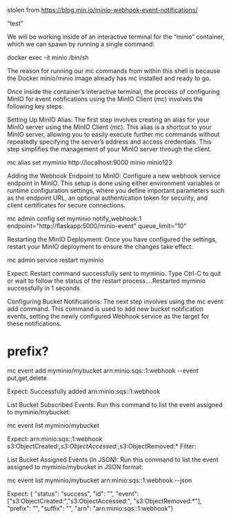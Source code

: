stolen from https://blog.min.io/minio-webhook-event-notifications/

“test”

We will be working inside of an interactive terminal for the “minio” container, which we can spawn by running a single command:

docker exec -it minio /bin/sh

The reason for running our mc commands from within this shell is because the Docker minio/minio image already has mc installed and ready to go.

Once inside the container’s interactive terminal, the process of configuring MinIO for event notifications using the MinIO Client (mc) involves the following key steps:

Setting Up MinIO Alias: The first step involves creating an alias for your MinIO server using the MinIO Client (mc). This alias is a shortcut to your MinIO server, allowing you to easily execute further mc commands without repeatedly specifying the server’s address and access credentials. This step  simplifies the management of your MinIO server through the client.

mc alias set myminio http://localhost:9000 minio minio123

Adding the Webhook Endpoint to MinIO: Configure a new webhook service endpoint in MinIO. This setup is done using either environment variables or runtime configuration settings, where you define important parameters such as the endpoint URL, an optional authentication token for security, and client certificates for secure connections.

mc admin config set myminio notify_webhook:1 endpoint="http://flaskapp:5000/minio-event" queue_limit="10"

Restarting the MinIO Deployment: Once you have configured the settings, restart your MinIO deployment to ensure the changes take effect.

mc admin service restart myminio

Expect:
Restart command successfully sent to myminio. Type Ctrl-C to quit or wait to follow the status of the restart process....Restarted myminio successfully in 1 seconds

Configuring Bucket Notifications: The next step involves using the mc event add command. This command is used to add new bucket notification events, setting the newly configured Webhook service as the target for these notifications.

# prefix?
mc event add myminio/mybucket arn:minio:sqs::1:webhook --event put,get,delete

Expect:
Successfully added arn:minio:sqs::1:webhook

List Bucket Subscribed Events: Run this command to list the event assigned to myminio/mybucket:

<!-- minio mc event list myminio/mybucket -->
mc event list myminio/mybucket

Expect:
arn:minio:sqs::1:webhook   s3:ObjectCreated:*,s3:ObjectAccessed:*,s3:ObjectRemoved:*   Filter:

List Bucket Assigned Events (in JSON): Run this command to list the event assigned to myminio/mybucket in JSON format: 

<!-- minio mc event list myminio/mybucket arn:minio:sqs::1:webhook --json -->
mc event list myminio/mybucket arn:minio:sqs::1:webhook --json

Expect: 
{ "status": "success", "id": "", "event": ["s3:ObjectCreated:","s3:ObjectAccessed:", "s3:ObjectRemoved:*"], "prefix": "", "suffix": "", "arn": "arn:minio:sqs::1:webhook"}
